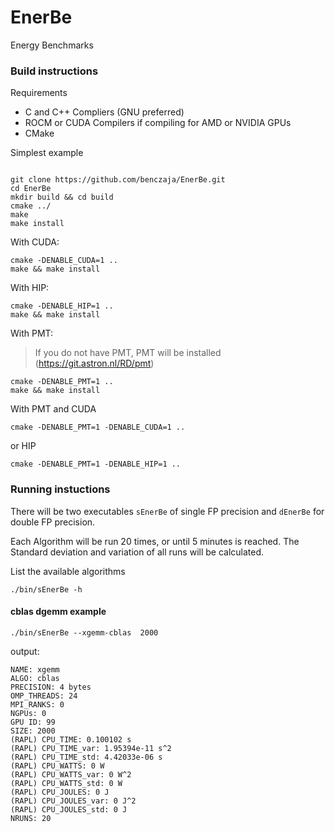 # EnerBe
Energy Benchmarks


### Build instructions

Requirements
- C and C++ Compliers (GNU preferred)
- ROCM or CUDA Compilers if compiling for AMD or NVIDIA GPUs
- CMake

Simplest example
```

git clone https://github.com/benczaja/EnerBe.git
cd EnerBe
mkdir build && cd build
cmake ../
make 
make install
```

With CUDA:
```
cmake -DENABLE_CUDA=1 ..
make && make install
```
With HIP:
```
cmake -DENABLE_HIP=1 ..
make && make install
```
With PMT:
> If you do not have PMT, PMT will be installed (https://git.astron.nl/RD/pmt)
```
cmake -DENABLE_PMT=1 ..
make && make install
```
With PMT and CUDA 
```
cmake -DENABLE_PMT=1 -DENABLE_CUDA=1 ..
```
or HIP
```
cmake -DENABLE_PMT=1 -DENABLE_HIP=1 ..
```

### Running instuctions

There will be two executables `sEnerBe` of single FP precision and `dEnerBe` for double FP precision.

Each Algorithm will be run 20 times, or until 5 minutes is reached. The Standard deviation and variation of all runs will be calculated.

List the available algorithms
```
./bin/sEnerBe -h
```
#### cblas dgemm example

```
./bin/sEnerBe --xgemm-cblas  2000
```
output:
```
NAME: xgemm
ALGO: cblas
PRECISION: 4 bytes
OMP_THREADS: 24
MPI_RANKS: 0
NGPUs: 0
GPU ID: 99
SIZE: 2000
(RAPL) CPU_TIME: 0.100102 s
(RAPL) CPU_TIME_var: 1.95394e-11 s^2
(RAPL) CPU_TIME_std: 4.42033e-06 s
(RAPL) CPU_WATTS: 0 W
(RAPL) CPU_WATTS_var: 0 W^2
(RAPL) CPU_WATTS_std: 0 W
(RAPL) CPU_JOULES: 0 J
(RAPL) CPU_JOULES_var: 0 J^2
(RAPL) CPU_JOULES_std: 0 J
NRUNS: 20
```



